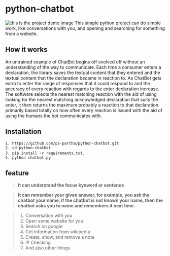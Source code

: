 # python-chatbot
![this is the project demo image](https://www.linkpicture.com/q/chat-bot.jpg)
This simple python project can do simple work, like conversations with you, and opening and searching for something from a website.
## How it works
An untrained example of ChatBot begins off evolved off without an understanding of the way to communicate. Each time a consumer enters a declaration, the library saves the textual content that they entered and the textual content that the declaration became in reaction to. As ChatBot gets extra to enter the range of responses that it could respond to and the accuracy of every reaction with regards to the enter declaration increase. The software selects the nearest matching reaction with the aid of using looking for the nearest matching acknowledged declaration that suits the enter, it then returns the maximum probably a reaction to that declaration primarily based totally on how often every reaction is issued with the aid of using the humans the bot communicates with.
## Installation


`1. https://github.com/ps-partha/python-chatbot.git`<br>
`2. cd python-chatbot`<br>
`3. pip install -r requirements.txt`,<br>
`4. python chatbot.py`<br>


## feature

> **It can understand the focus kyeword or sentence**

> **It can remember your given answer, for example, you ask the chatbot your name, if the chatbot is not known your name, then the chatbot asks you to name and remembers it next time.**


 >1. Conversation with you 
 >2. Open some website for you
 > 3. Search on google
 >4.  Get information from wikipedia
 >5. Create, show, and remove a note
 >6. IP Checking
 > 7. And also other things
